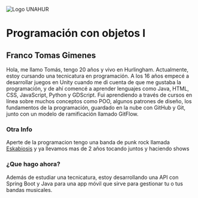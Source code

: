 ![Logo UNAHUR](./UNAHUR.png)

# Programación con objetos I
## Franco Tomas Gimenes
Hola, me llamo Tomás, tengo 20 años y vivo en Hurlingham. Actualmente, estoy cursando una tecnicatura en programación. A los 16 años empecé a desarrollar juegos en Unity cuando me di cuenta de que me gustaba la programación, y de ahí comencé a aprender lenguajes como Java, HTML, CSS, JavaScript, Python y GDScript. Fui aprendiendo a través de cursos en línea sobre muchos conceptos como POO, algunos patrones de diseño, los fundamentos de la programación, guardado en la nube con GitHub y Git, junto con un modelo de ramificación llamado GitFlow.

### Otra Info
Aperte de la programacion tengo una banda de punk rock llamada [Eskabiosis](https://www.instagram.com/eskabiosis/) y ya llevamos mas de 2 años tocando juntos y haciendo shows

### ¿Que hago ahora?
Además de estudiar una tecnicatura, estoy desarrollando una API con Spring Boot y Java para una app móvil que sirve para gestionar tu o tus bandas musicales.
